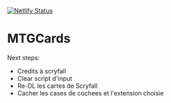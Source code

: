 [![Netlify Status](https://api.netlify.com/api/v1/badges/be1a63dc-da68-4ef4-86ed-f55ca96ffce6/deploy-status)](https://app.netlify.com/sites/random-mtg-card-fr/deploys)

# MTGCards

Next steps:
- Credits à scryfall
- Clear script d'input
- Re-DL les cartes de Scryfall
- Cacher les cases de cochees et l'extension choisie